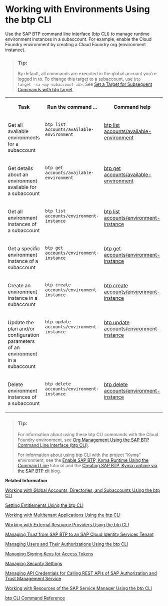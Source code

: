 <!-- loio48db1553eb18451e8f71fc56d99ede71 -->

# Working with Environments Using the btp CLI

Use the SAP BTP command line interface \(btp CLI\) to manage runtime environment instances in a subaccount. For example, enable the Cloud Foundry environment by creating a Cloud Foundry org \(environment instance\).

> ### Tip:  
> By default, all commands are executed in the global account you're logged in to. To change this target to a subaccount, use <code>btp target -sa <i class="varname">&lt;my-subaccount-id&gt;</i></code>. See [Set a Target for Subsequent Commands with btp target](set-a-target-for-subsequent-commands-with-btp-target-720645a.md).


<table>
<tr>
<th valign="top">

Task

</th>
<th valign="top">

Run the command ...

</th>
<th valign="top">

Command help

</th>
</tr>
<tr>
<td valign="top">

Get all available environments for a subaccount

</td>
<td valign="top">

`btp list accounts/available-environment`

</td>
<td valign="top">

[btp list accounts/available-environment](https://help.sap.com/docs/BTP/btp-cli/btp-list-accounts-available-environment.html)

</td>
</tr>
<tr>
<td valign="top">

Get details about an environment available for a subaccount

</td>
<td valign="top">

`btp get accounts/available-environment`

</td>
<td valign="top">

[btp get accounts/available-environment](https://help.sap.com/docs/BTP/btp-cli/btp-get-accounts-available-environment.html)

</td>
</tr>
<tr>
<td valign="top">

Get all environment instances of a subaccount

</td>
<td valign="top">

`btp list accounts/environment-instance`

</td>
<td valign="top">

[btp list accounts/environment-instance](https://help.sap.com/docs/BTP/btp-cli/btp-list-accounts-environment-instance.html)

</td>
</tr>
<tr>
<td valign="top">

Get a specific environment instance of a subaccount

</td>
<td valign="top">

`btp get accounts/environment-instance`

</td>
<td valign="top">

[btp get accounts/environment-instance](https://help.sap.com/docs/BTP/btp-cli/btp-get-accounts-environment-instance.html)

</td>
</tr>
<tr>
<td valign="top">

Create an environment instance in a subaccount

</td>
<td valign="top">

`btp create accounts/environment-instance`

</td>
<td valign="top">

[btp create accounts/environment-instance](https://help.sap.com/docs/BTP/btp-cli/btp-create-accounts-environment-instance.html)

</td>
</tr>
<tr>
<td valign="top">

Update the plan and/or configuration parameters of an environment in a subaccount

</td>
<td valign="top">

`btp update accounts/environment-instance`

</td>
<td valign="top">

[btp update accounts/environment-instance](https://help.sap.com/docs/BTP/btp-cli/btp-update-accounts-environment-instance.html)

</td>
</tr>
<tr>
<td valign="top">

Delete environment instances of a subaccount

</td>
<td valign="top">

`btp delete accounts/environment-instance`

</td>
<td valign="top">

[btp delete accounts/environment-instance](https://help.sap.com/docs/BTP/btp-cli/btp-delete-accounts-environment-instance.html)

</td>
</tr>
</table>

> ### Tip:  
> For information about using these btp CLI commands with the Cloud Foundry environment, see [Org Management Using the SAP BTP Command Line Interface \(btp CLI\)](org-management-using-the-sap-btp-command-line-interface-btp-cli-aee40e1.md).
> 
> For information about using btp CLI with the project "Kyma" environment, see the [Enable SAP BTP, Kyma Runtime Using the Command Line](https://developers.sap.com/tutorials/btp-cli-setup-kyma-cluster.html) tutorial and the [Creating SAP BTP, Kyma runtime via the SAP BTP cli](https://community.sap.com/t5/technology-blogs-by-sap/creating-sap-btp-kyma-runtime-via-the-sap-btp-cli/ba-p/13526069) blog.

**Related Information**  


[Working with Global Accounts, Directories, and Subaccounts Using the btp CLI](working-with-global-accounts-directories-and-subaccounts-using-the-btp-cli-85a683e.md "Use the SAP BTP command line interface (btp CLI) to manage operations with global accounts, directories, and subaccounts.")

[Setting Entitlements Using the btp CLI](setting-entitlements-using-the-btp-cli-5af849c.md "Use the SAP BTP command line interface (btp CLI) to set entitlements to define the functionality or permissions available for users of global accounts, directories, and subaccounts.")

[Working with Multitenant Applications Using the btp CLI](working-with-multitenant-applications-using-the-btp-cli-c1b0fcc.md "Use the SAP BTP command line interface (btp CLI) to manage the multitenant applications to which a subaccount is entitled to subscribe.")

[Working with External Resource Providers Using the btp CLI](working-with-external-resource-providers-using-the-btp-cli-48d7688.md "Use the SAP BTP command line interface (btp CLI) to get details, or to create or delete resource provider instances in a global account.")

[Managing Trust from SAP BTP to an SAP Cloud Identity Services Tenant](managing-trust-from-sap-btp-to-an-sap-cloud-identity-services-tenant-6140107.md "SAP BTP supports identity federation. Its concept is to reuse the user bases of identity providers. To use a custom identity provider, your global account or subaccount in SAP BTP must have a trust relationship to the identity provider you want to use.")

[Managing Users and Their Authorizations Using the btp CLI](managing-users-and-their-authorizations-using-the-btp-cli-94bb593.md "User authorizations are managed by assigning role collections to users (for example, Subaccount Administrator). Use the SAP BTP command-line interface (btp CLI) to manage roles and role collections, and to assign role collections to users.")

[Managing Signing Keys for Access Tokens](managing-signing-keys-for-access-tokens-dfca1d3.md "Use the SAP BTP command line interface (btp CLI) to manage signing keys for access tokens in the subaccount.")

[Managing Security Settings](managing-security-settings-168dd75.md "Use the SAP BTP command line interface (btp CLI) to display and update the security settings for the subaccount.")

[Managing API Credentials for Calling REST APIs of SAP Authorization and Trust Management Service](managing-api-credentials-for-calling-rest-apis-of-sap-authorization-and-trust-managemen-ce43eb5.md "Use the SAP BTP command line interface (btp CLI) to manage API credentials, which enable you to access the REST APIs of the SAP Authorization and Trust Management service.")

[Working with Resources of the SAP Service Manager Using the btp CLI](working-with-resources-of-the-sap-service-manager-using-the-btp-cli-fe6a53b.md "Use the SAP BTP command line interface to perform various operations related to your platforms, attached service brokers, service instances, and service bindings.")

[btp CLI Command Reference](https://help.sap.com/docs/BTP/btp-cli/intro.html)

